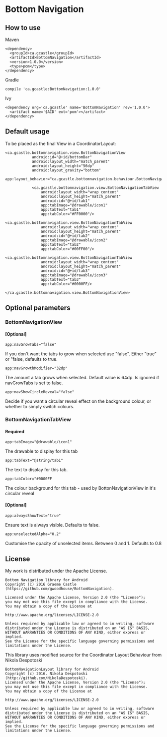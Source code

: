 # Bottom Navigation

## How to use

Maven

```
<dependency>
  <groupId>ca.gcastle</groupId>
  <artifactId>BottomNavigation</artifactId>
  <version>1.0.0</version>
  <type>pom</type>
</dependency>
```

Gradle

```
compile 'ca.gcastle:BottomNavigation:1.0.0'
```

Ivy

```
<dependency org='ca.gcastle' name='BottomNavigation' rev='1.0.0'>
  <artifact name='$AID' ext='pom'></artifact>
</dependency>
```

## Default usage

To be placed as the final View in a CoordinatorLayout:

```
<ca.gcastle.bottomnavigation.view.BottomNavigationView
            android:id="@+id/bottomBar"
            android:layout_width="match_parent"
            android:layout_height="56dp"
            android:layout_gravity="bottom"
            app:layout_behavior="ca.gcastle.bottomnavigation.behaviour.BottomNavigationBehavior">

            <ca.gcastle.bottomnavigation.view.BottomNavigationTabView
                android:layout_width="wrap_content"
                android:layout_height="match_parent"
                android:id="@+id/tab1"
                app:tabImage="@drawable/icon1"
                app:tabText="tab1"
                app:tabColor="#FF0000"/>

<ca.gcastle.bottomnavigation.view.BottomNavigationTabView
                android:layout_width="wrap_content"
                android:layout_height="match_parent"
                android:id="@+id/tab2"
                app:tabImage="@drawable/icon2"
                app:tabText="tab2"
                app:tabColor="#00FF00"/>

<ca.gcastle.bottomnavigation.view.BottomNavigationTabView
                android:layout_width="wrap_content"
                android:layout_height="match_parent"
                android:id="@+id/tab3"
                app:tabImage="@drawable/icon3"
                app:tabText="tab3"
                app:tabColor="#0000FF/>

</ca.gcastle.bottomnavigation.view.BottomNavigationView>
```

## Optional parameters

### BottomNavigationView

#### [Optional]
`app:navGrowTabs="false"`

If you don't want the tabs to grow when selected use "false". Either "true" or "false, defaults to true. 

`app:navGrowthModifier="32dp"`

The amount a tab grows when selected. Default value is 64dp. Is ignored if navGrowTabs is set to false.

`app:navShowCircleReveal="false"`

Decide if you want a circular reveal effect on the background colour, or whether to simply switch colours.

### BottomNavigationTabView

#### Required

`app:tabImage="@drawable/icon1"`

The drawable to display for this tab

`app:tabText="@string/tab1"`

The text to display for this tab.

`app:tabColor="#0000FF`

The colour background for this tab - used by BottonNavigationView in it's circular reveal

#### [Optional]

`app:alwaysShowText="true"`

Ensure text is always visible. Defaults to false.

`app:unselectedAlpha="0.2"`

Customise the opacity of unselected items. Between 0 and 1. Defaults to 0.8

## License

My work is distributed under the Apache License.

```
Bottom Navigation library for Android
Copyright (c) 2016 Graeme Castle (https://github.com/gwoodhouse/BottomNavigation).

Licensed under the Apache License, Version 2.0 (the "License");
you may not use this file except in compliance with the License.
You may obtain a copy of the License at

http://www.apache.org/licenses/LICENSE-2.0

Unless required by applicable law or agreed to in writing, software
distributed under the License is distributed on an "AS IS" BASIS,
WITHOUT WARRANTIES OR CONDITIONS OF ANY KIND, either express or implied.
See the License for the specific language governing permissions and
limitations under the License.
```

This library uses modified source for the Coordinator Layout Behaviour from Nikola Despotoski

```
BottomNavigationLayout library for Android
Copyright (c) 2016. Nikola Despotoski (http://github.com/NikolaDespotoski).
Licensed under the Apache License, Version 2.0 (the "License");
you may not use this file except in compliance with the License.
You may obtain a copy of the License at

http://www.apache.org/licenses/LICENSE-2.0

Unless required by applicable law or agreed to in writing, software
distributed under the License is distributed on an "AS IS" BASIS,
WITHOUT WARRANTIES OR CONDITIONS OF ANY KIND, either express or implied.
See the License for the specific language governing permissions and
limitations under the License.
```